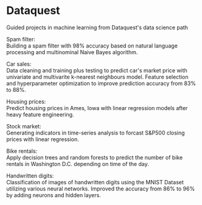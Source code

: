 # Dataquest
Guided projects in machine learning from Dataquest's data science path

Spam filter:\
Building a spam filter with 98% accuracy based on natural language processing and multinominal Naive Bayes algorithm.

Car sales:\
Data cleaning and training plus testing to predict car's market price with univariate and multivarite k-nearest neighbours model. Feature selection and hyperparameter optimization to improve prediction accuracy from 83% to 88%.

Housing prices:\
Predict housing prices in Ames, Iowa with linear regression models after heavy feature engineering.

Stock market:\
Generating indicators in time-series analysis to forcast S&P500 closing prices with linear regression.

Bike rentals:\
Apply decision trees and random forests to predict the number of bike rentals in Washington D.C. depending on time of the day.

Handwritten digits:\
Classification of images of handwritten digits using the MNIST Dataset utilizing various neural networks. Improved the accuracy from 86% to 96% by adding neurons and hidden layers.
